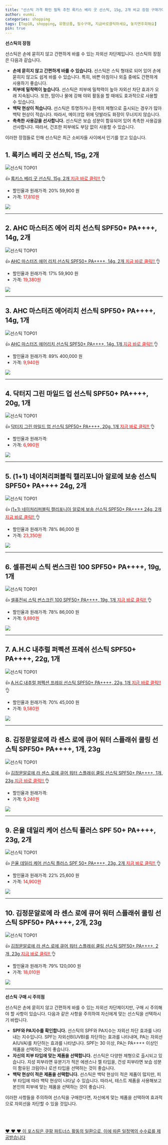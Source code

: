```yaml
---
title: "선스틱 가격 확인 필독 추천 록키스 베리 굿 선스틱, 15g, 2개 비교 장점 구매가이드"
author: eunmi.
categories: shopping
tags: [Top10, shopping, 유행상품, 필수구매, 지금바로클릭하세요, 놓치면후회해요]
pin: true
---
```

**선스틱의 장점**

선스틱은 손에 묻히지 않고 간편하게 바를 수 있는 자외선 차단제입니다. 선스틱의 장점은 다음과 같습니다.

* **손에 묻히지 않고 간편하게 바를 수 있습니다.** 선스틱은 스틱 형태로 되어 있어 손에 묻히지 않고도 쉽게 바를 수 있습니다. 특히, 바쁜 아침이나 외출 중에도 간편하게 사용하기 좋습니다.
* **피부에 밀착력이 높습니다.** 선스틱은 피부에 밀착력이 높아 자외선 차단 효과가 오래 지속됩니다. 또한, 땀이나 물에 강해 야외 활동을 할 때에도 효과적으로 사용할 수 있습니다.
* **백탁 현상이 적습니다.** 선스틱은 투명하거나 흰색의 제형으로 출시되는 경우가 많아 백탁 현상이 적습니다. 따라서, 메이크업 위에 덧발라도 화장이 무너지지 않습니다.
* **촉촉한 사용감을 선사합니다.** 선스틱은 보습 성분이 함유되어 있어 촉촉한 사용감을 선사합니다. 따라서, 건조한 피부에도 부담 없이 사용할 수 있습니다.

이러한 장점들로 인해 선스틱은 최근 소비자들 사이에서 인기를 얻고 있습니다.

   

## 1. 록키스 베리 굿 선스틱, 15g, 2개

![선스틱 TOP01](https://thumbnail8.coupangcdn.com/thumbnails/remote/230x230ex/image/vendor_inventory/2725/e3100c27f053d3710a3cc4a13129e6f7486f5945df5ac5f573b5b4f3baca.jpg)


👍 [록키스 베리 굿 선스틱, 15g, 2개 <font color=red> 지금 바로 클릭!! </font> ](https://link.coupang.com/re/AFFSDP?lptag=AF3617701&subid=GithubCoopas&pageKey=1930596358&traceid=V0-153&itemId=3277367746&vendorItemId=82376258649) 👌 


- 할인율과 원래가격: 20%  59,900   원
- 가격: <span style='color:red'>17,810원</span>

[![](/discount_price.png)](https://link.coupang.com/re/AFFSDP?lptag=AF3617701&subid=GithubCoopas&pageKey=1930596358&traceid=V0-153&itemId=3277367746&vendorItemId=82376258649)

---


   

## 2. AHC 마스터즈 에어 리치 선스틱 SPF50+ PA++++, 14g, 2개

![선스틱 TOP01](https://thumbnail6.coupangcdn.com/thumbnails/remote/230x230ex/image/retail/images/3133757101726123-a4bffc0d-57e9-4432-80f7-a8e47b5a952b.jpg)


👍 [AHC 마스터즈 에어 리치 선스틱 SPF50+ PA++++, 14g, 2개 <font color=red> 지금 바로 클릭!! </font> ](https://link.coupang.com/re/AFFSDP?lptag=AF3617701&subid=GithubCoopas&pageKey=7088737172&traceid=V0-153&itemId=18179066553&vendorItemId=85328147353) 👌 


- 할인율과 원래가격: 17%  59,900   원
- 가격: <span style='color:red'>19,380원</span>

[![](/discount_price.png)](https://link.coupang.com/re/AFFSDP?lptag=AF3617701&subid=GithubCoopas&pageKey=7088737172&traceid=V0-153&itemId=18179066553&vendorItemId=85328147353)

---


   

## 3. AHC 마스터즈 에어리치 선스틱 SPF50+ PA++++, 14g, 1개

![선스틱 TOP01](https://thumbnail7.coupangcdn.com/thumbnails/remote/230x230ex/image/retail/images/1869504475819381-a34da65d-16b4-421a-9b75-b1447ba8de8b.jpg)


👍 [AHC 마스터즈 에어리치 선스틱 SPF50+ PA++++, 14g, 1개 <font color=red> 지금 바로 클릭!! </font> ](https://link.coupang.com/re/AFFSDP?lptag=AF3617701&subid=GithubCoopas&pageKey=7088737172&traceid=V0-153&itemId=17657649305&vendorItemId=84823167589) 👌 


- 할인율과 원래가격: 89%  400,000   원
- 가격: <span style='color:red'>9,940원</span>

[![](/discount_price.png)](https://link.coupang.com/re/AFFSDP?lptag=AF3617701&subid=GithubCoopas&pageKey=7088737172&traceid=V0-153&itemId=17657649305&vendorItemId=84823167589)

---


   

## 4. 닥터지 그린 마일드 업 선스틱 SPF50+ PA++++, 20g, 1개

![선스틱 TOP01](https://thumbnail6.coupangcdn.com/thumbnails/remote/230x230ex/image/retail/images/2022/10/12/18/7/2e5ea977-aa48-4c43-849e-d4939b84bd7a.jpg)


👍 [닥터지 그린 마일드 업 선스틱 SPF50+ PA++++, 20g, 1개 <font color=red> 지금 바로 클릭!! </font> ](https://link.coupang.com/re/AFFSDP?lptag=AF3617701&subid=GithubCoopas&pageKey=6408836797&traceid=V0-153&itemId=10786780420&vendorItemId=83454589831) 👌 


- 할인율과 원래가격: 
- 가격: <span style='color:red'>6,990원</span>

[![](/discount_price.png)](https://link.coupang.com/re/AFFSDP?lptag=AF3617701&subid=GithubCoopas&pageKey=6408836797&traceid=V0-153&itemId=10786780420&vendorItemId=83454589831)

---


   

## 5. (1+1) 네이처리퍼블릭 캘리포니아 알로에 보송 선스틱 SPF50+ PA++++ 24g, 2개

![선스틱 TOP01](https://thumbnail6.coupangcdn.com/thumbnails/remote/230x230ex/image/vendor_inventory/3f93/56321901dce747351ef8fd4e352278208d6f1ff3104a7db430f5beeb9592.jpg)


👍 [(1+1) 네이처리퍼블릭 캘리포니아 알로에 보송 선스틱 SPF50+ PA++++ 24g, 2개 <font color=red> 지금 바로 클릭!! </font> ](https://link.coupang.com/re/AFFSDP?lptag=AF3617701&subid=GithubCoopas&pageKey=71939434&traceid=V0-153&itemId=15135173232&vendorItemId=86601373192) 👌 


- 할인율과 원래가격: 78%  86,000   원
- 가격: <span style='color:red'>23,350원</span>

[![](/discount_price.png)](https://link.coupang.com/re/AFFSDP?lptag=AF3617701&subid=GithubCoopas&pageKey=71939434&traceid=V0-153&itemId=15135173232&vendorItemId=86601373192)

---


   

## 6. 셀퓨전씨 스틱 썬스크린 100 SPF50+ PA++++, 19g, 1개

![선스틱 TOP01](https://thumbnail7.coupangcdn.com/thumbnails/remote/230x230ex/image/retail/images/3047372537673580-1729ff3b-0a32-43f7-8e72-09c92c614c16.jpg)


👍 [셀퓨전씨 스틱 썬스크린 100 SPF50+ PA++++, 19g, 1개 <font color=red> 지금 바로 클릭!! </font> ](https://link.coupang.com/re/AFFSDP?lptag=AF3617701&subid=GithubCoopas&pageKey=319193148&traceid=V0-153&itemId=1019977864&vendorItemId=5458682651) 👌 


- 할인율과 원래가격: 78%  86,000   원
- 가격: <span style='color:red'>9,890원</span>

[![](/discount_price.png)](https://link.coupang.com/re/AFFSDP?lptag=AF3617701&subid=GithubCoopas&pageKey=319193148&traceid=V0-153&itemId=1019977864&vendorItemId=5458682651)

---


   

## 7. A.H.C 내추럴 퍼펙션 프레쉬 선스틱 SPF50+ PA++++, 22g, 1개

![선스틱 TOP01](https://thumbnail9.coupangcdn.com/thumbnails/remote/230x230ex/image/product/image/vendoritem/2018/05/23/3666425821/d5bb9f7a-dc4a-4d01-aa27-272a86ce9295.jpg)


👍 [A.H.C 내추럴 퍼펙션 프레쉬 선스틱 SPF50+ PA++++, 22g, 1개 <font color=red> 지금 바로 클릭!! </font> ](https://link.coupang.com/re/AFFSDP?lptag=AF3617701&subid=GithubCoopas&pageKey=87752899&traceid=V0-153&itemId=275133831&vendorItemId=3694007267) 👌 


- 할인율과 원래가격: 70%  45,000   원
- 가격: <span style='color:red'>9,580원</span>

[![](/discount_price.png)](https://link.coupang.com/re/AFFSDP?lptag=AF3617701&subid=GithubCoopas&pageKey=87752899&traceid=V0-153&itemId=275133831&vendorItemId=3694007267)

---


   

## 8. 김정문알로에 라 센스 로에 큐어 워터 스플래쉬 쿨링 선스틱 SPF50+ PA++++, 1개, 23g

![선스틱 TOP01](https://thumbnail10.coupangcdn.com/thumbnails/remote/230x230ex/image/retail/images/205739388744436-5b1491f5-77c5-44aa-9dbe-bcb7841dc35d.jpg)


👍 [김정문알로에 라 센스 로에 큐어 워터 스플래쉬 쿨링 선스틱 SPF50+ PA++++, 1개, 23g <font color=red> 지금 바로 클릭!! </font> ](https://link.coupang.com/re/AFFSDP?lptag=AF3617701&subid=GithubCoopas&pageKey=6595109989&traceid=V0-153&itemId=14898129003&vendorItemId=82136881944) 👌 


- 할인율과 원래가격: 
- 가격: <span style='color:red'>9,240원</span>

[![](/discount_price.png)](https://link.coupang.com/re/AFFSDP?lptag=AF3617701&subid=GithubCoopas&pageKey=6595109989&traceid=V0-153&itemId=14898129003&vendorItemId=82136881944)

---


   

## 9. 은율 데일리 케어 선스틱 플러스 SPF 50+ PA++++, 23g, 2개

![선스틱 TOP01](https://thumbnail9.coupangcdn.com/thumbnails/remote/230x230ex/image/retail/images/579553639491484-633b8367-9838-47d0-a736-e3193f1f9c30.jpg)


👍 [은율 데일리 케어 선스틱 플러스 SPF 50+ PA++++, 23g, 2개 <font color=red> 지금 바로 클릭!! </font> ](https://link.coupang.com/re/AFFSDP?lptag=AF3617701&subid=GithubCoopas&pageKey=6569729280&traceid=V0-153&itemId=14743224197&vendorItemId=5078846460) 👌 


- 할인율과 원래가격: 22%  25,600   원
- 가격: <span style='color:red'>14,900원</span>

[![](/discount_price.png)](https://link.coupang.com/re/AFFSDP?lptag=AF3617701&subid=GithubCoopas&pageKey=6569729280&traceid=V0-153&itemId=14743224197&vendorItemId=5078846460)

---


   

## 10. 김정문알로에 라 센스 로에 큐어 워터 스플래쉬 쿨링 선스틱 SPF50+ PA++++, 2개, 23g

![선스틱 TOP01](https://thumbnail9.coupangcdn.com/thumbnails/remote/230x230ex/image/retail/images/0e69bba9-e82b-4052-aa11-776a144c45be8791374755866615910.png)


👍 [김정문알로에 라 센스 로에 큐어 워터 스플래쉬 쿨링 선스틱 SPF50+ PA++++, 2개, 23g <font color=red> 지금 바로 클릭!! </font> ](https://link.coupang.com/re/AFFSDP?lptag=AF3617701&subid=GithubCoopas&pageKey=6595109989&traceid=V0-153&itemId=19169470539&vendorItemId=86287723132) 👌 


- 할인율과 원래가격: 79%  120,000   원
- 가격: <span style='color:red'>18,010원</span>

[![](/discount_price.png)](https://link.coupang.com/re/AFFSDP?lptag=AF3617701&subid=GithubCoopas&pageKey=6595109989&traceid=V0-153&itemId=19169470539&vendorItemId=86287723132)

---
**선스틱 구매 시 주의점**

선스틱은 손에 묻히지 않고 간편하게 바를 수 있는 자외선 차단제이지만, 구매 시 주의해야 할 사항이 있습니다. 다음과 같은 사항을 주의하여 자신에게 맞는 선스틱을 선택하시기 바랍니다.

* **SPF와 PA지수를 확인합니다.** 선스틱의 SPF와 PA지수는 자외선 차단 효과를 나타내는 지수입니다. SPF는 자외선B(UVB)를 차단하는 효과를 나타내며, PA는 자외선A(UVA)를 차단하는 효과를 나타냅니다. SPF는 30 이상, PA는 PA++++ 이상인 제품을 선택하는 것이 좋습니다.
* **자신의 피부 타입에 맞는 제품을 선택합니다.** 선스틱은 다양한 제형으로 출시되고 있습니다. 지성 피부라면 유분기가 적은 에센스나 젤 타입을, 건성 피부라면 보습 성분이 함유된 크림이나 로션 타입을 선택하는 것이 좋습니다.
* **백탁 현상이 적은 제품을 선택합니다.** 선스틱은 백탁 현상이 적은 제품이 많지만, 피부 타입에 따라 백탁 현상이 나타날 수 있습니다. 따라서, 테스트 제품을 사용해보고 본인의 피부에 맞는 제품을 선택하는 것이 좋습니다.

이러한 사항들을 주의하여 선스틱을 구매한다면, 자신에게 맞는 제품을 선택하여 효과적으로 자외선을 차단할 수 있을 것입니다.<br><br><br><br><br> [ ❤ ❤ ❤ 이 포스팅은 쿠팡 파트너스 활동의 일환으로, 이에 따른 일정액의 수수료를 제공받습니다](https://link.coupang.com/a/bcEFyh)